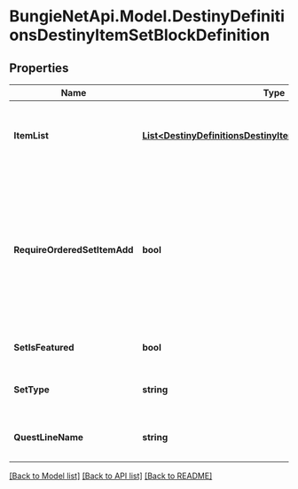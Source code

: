 
# BungieNetApi.Model.DestinyDefinitionsDestinyItemSetBlockDefinition

## Properties

Name | Type | Description | Notes
------------ | ------------- | ------------- | -------------
**ItemList** | [**List&lt;DestinyDefinitionsDestinyItemSetBlockEntryDefinition&gt;**](DestinyDefinitionsDestinyItemSetBlockEntryDefinition.md) | A collection of hashes of set items, for items such as Quest Metadata items that possess this data. | [optional] 
**RequireOrderedSetItemAdd** | **bool** | If true, items in the set can only be added in increasing order, and adding an item will remove any previous item. For Quests, this is by necessity true. Only one quest step is present at a time, and previous steps are removed as you advance in the quest. | [optional] 
**SetIsFeatured** | **bool** | If true, the UI should treat this quest as \&quot;featured\&quot; | [optional] 
**SetType** | **string** | A string identifier we can use to attempt to identify the category of the Quest. | [optional] 
**QuestLineName** | **string** | The name of the quest line that this quest step is a part of. | [optional] 

[[Back to Model list]](../README.md#documentation-for-models)
[[Back to API list]](../README.md#documentation-for-api-endpoints)
[[Back to README]](../README.md)


